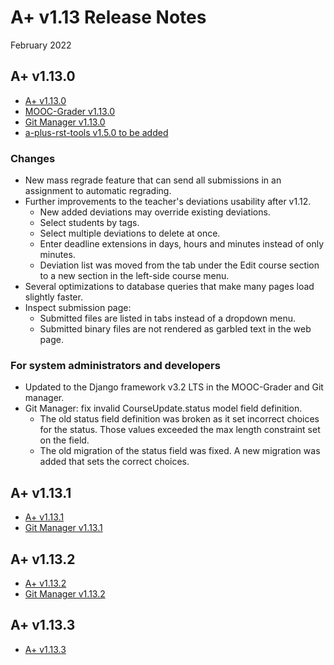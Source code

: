# A+ v1.13 Release Notes

February 2022

## A+ v1.13.0

* [A+ v1.13.0](https://github.com/apluslms/a-plus/releases/tag/v1.13.0)
* [MOOC-Grader v1.13.0](https://github.com/apluslms/mooc-grader/releases/tag/v1.13.0)
* [Git Manager v1.13.0](https://github.com/apluslms/gitmanager/releases/tag/v1.13.0)
* [a-plus-rst-tools v1.5.0 to be added](https://github.com/apluslms/a-plus-rst-tools/releases/)


### Changes

* New mass regrade feature that can send all submissions in an assignment to automatic regrading.
* Further improvements to the teacher's deviations usability after v1.12.
  - New added deviations may override existing deviations.
  - Select students by tags.
  - Select multiple deviations to delete at once.
  - Enter deadline extensions in days, hours and minutes instead of only minutes.
  - Deviation list was moved from the tab under the Edit course section to a new section in the left-side course menu.
* Several optimizations to database queries that make many pages load slightly faster.
* Inspect submission page:
  - Submitted files are listed in tabs instead of a dropdown menu.
  - Submitted binary files are not rendered as garbled text in the web page.


### For system administrators and developers

* Updated to the Django framework v3.2 LTS in the MOOC-Grader and Git manager.
* Git Manager: fix invalid CourseUpdate.status model field definition.
  - The old status field definition was broken as it set incorrect choices for the status.
    Those values exceeded the max length constraint set on the field.
  - The old migration of the status field was fixed.
    A new migration was added that sets the correct choices.


## A+ v1.13.1

* [A+ v1.13.1](https://github.com/apluslms/a-plus/releases/tag/v1.13.1)
* [Git Manager v1.13.1](https://github.com/apluslms/gitmanager/releases/tag/v1.13.1)


## A+ v1.13.2

* [A+ v1.13.2](https://github.com/apluslms/a-plus/releases/tag/v1.13.2)
* [Git Manager v1.13.2](https://github.com/apluslms/gitmanager/releases/tag/v1.13.2)


## A+ v1.13.3

* [A+ v1.13.3](https://github.com/apluslms/a-plus/releases/tag/v1.13.3)
